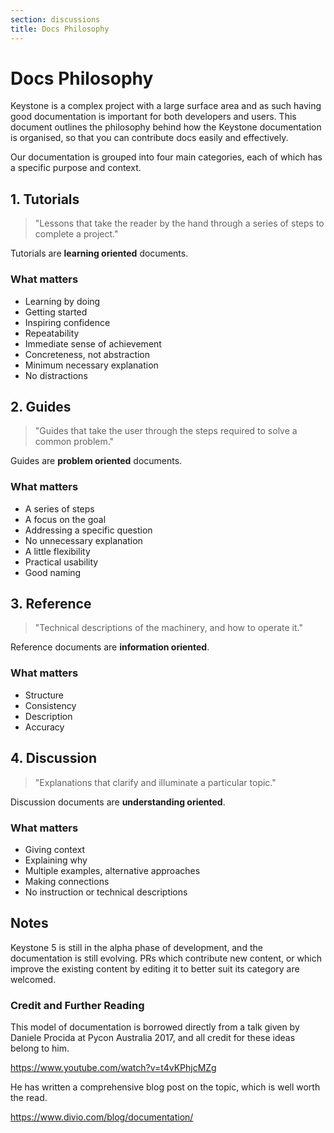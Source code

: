 ```yaml
---
section: discussions
title: Docs Philosophy
---
```


# Docs Philosophy

Keystone is a complex project with a large surface area and as such having good documentation is important for both developers and users.
This document outlines the philosophy behind how the Keystone documentation is organised, so that you can contribute docs easily and effectively.

Our documentation is grouped into four main categories, each of which has a specific purpose and context.

## 1. Tutorials

> "Lessons that take the reader by the hand through a series of steps to complete a project."

Tutorials are **learning oriented** documents.

### What matters

- Learning by doing
- Getting started
- Inspiring confidence
- Repeatability
- Immediate sense of achievement
- Concreteness, not abstraction
- Minimum necessary explanation
- No distractions

## 2. Guides

> "Guides that take the user through the steps required to solve a common problem."

Guides are **problem oriented** documents.

### What matters

- A series of steps
- A focus on the goal
- Addressing a specific question
- No unnecessary explanation
- A little flexibility
- Practical usability
- Good naming

## 3. Reference

> "Technical descriptions of the machinery, and how to operate it."

Reference documents are **information oriented**.

### What matters

- Structure
- Consistency
- Description
- Accuracy

## 4. Discussion

> "Explanations that clarify and illuminate a particular topic."

Discussion documents are **understanding oriented**.

### What matters

- Giving context
- Explaining why
- Multiple examples, alternative approaches
- Making connections
- No instruction or technical descriptions

## Notes

Keystone 5 is still in the alpha phase of development, and the documentation is still evolving.
PRs which contribute new content, or which improve the existing content by editing it to better suit its category are welcomed.

### Credit and Further Reading

This model of documentation is borrowed directly from a talk given by Daniele Procida at Pycon Australia 2017, and all credit for these ideas belong to him.

https://www.youtube.com/watch?v=t4vKPhjcMZg

He has written a comprehensive blog post on the topic, which is well worth the read.

https://www.divio.com/blog/documentation/
